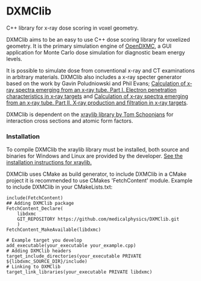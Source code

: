 ﻿# DXMClib
C++ library for x-ray dose scoring in voxel geometry. 

DXMClib aims to be an easy to use C++ dose scoring library for voxelized geometry. It is the primary simulation engine of [OpenDXMC](https://github.com/medicalphysics/OpenDXMC), a GUI application for Monte Carlo dose simulation for diagnostic beam energy levels.

It is possible to simulate dose from conventional x-ray and CT examinations in arbitrary materials. DXMClib also includes a x-ray specter generator based on the work by Gavin Poludniowski and Phil Evans; [Calculation of x‐ray spectra emerging from an x‐ray tube. Part I. Electron penetration characteristics in x‐ray targets](https://aapm.onlinelibrary.wiley.com/doi/abs/10.1118/1.2734725) and [Calculation of x‐ray spectra emerging from an x‐ray tube. Part II. X‐ray production and filtration in x‐ray targets](https://aapm.onlinelibrary.wiley.com/doi/abs/10.1118/1.2734726).

DXMClib is dependent on the [xraylib library by Tom Schoonjans](https://github.com/tschoonj/xraylib) for interaction cross sections and atomic form factors. 

### Installation
To compile DXMClib the xraylib library must be installed, both source and binaries for Windows and Linux are provided by the developer. [See the installation instructions for xraylib.](https://github.com/tschoonj/xraylib/wiki/Installation-instructions)

DXMClib uses CMake as build generator, to include DXMClib in a CMake project it is recommended to use CMakes 'FetchContent' module. Example to include DXMClib in your CMakeLists.txt:

    include(FetchContent)
    ## Adding DXMClib package
    FetchContent_Declare(
        libdxmc
        GIT_REPOSITORY https://github.com/medicalphysics/DXMClib.git
        )
    FetchContent_MakeAvailable(libdxmc)

    # Example target you develop
    add_executable(your_executable your_example.cpp)
    # Adding DXMClib headers
    target_include_directories(your_executable PRIVATE ${libdxmc_SOURCE_DIR}/include)
    # Linking to DXMClib
    target_link_libraries(your_executable PRIVATE libdxmc)

